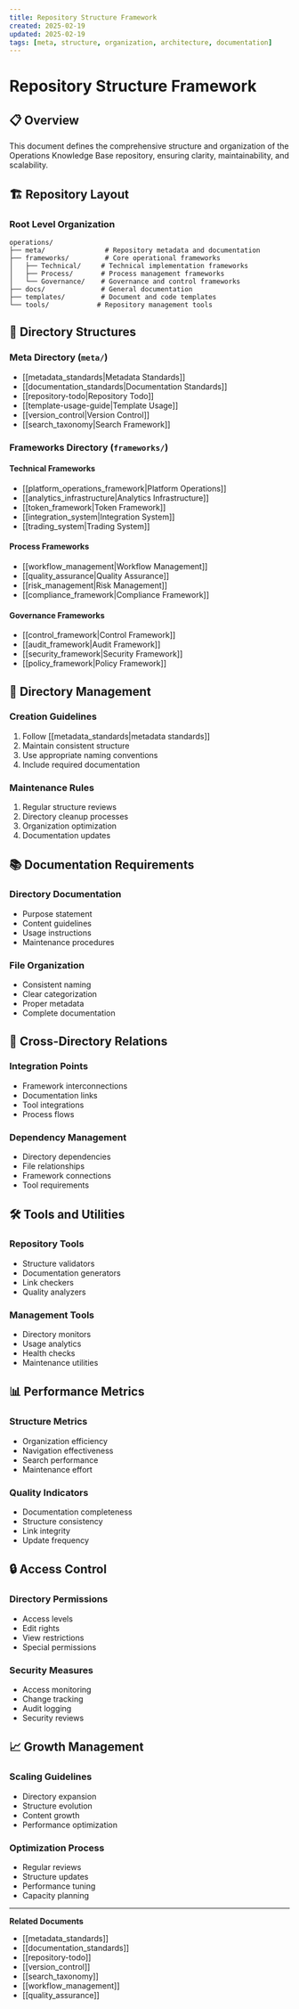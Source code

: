 ```yaml
---
title: Repository Structure Framework
created: 2025-02-19
updated: 2025-02-19
tags: [meta, structure, organization, architecture, documentation]
---
```


# Repository Structure Framework

## 📋 Overview
This document defines the comprehensive structure and organization of the Operations Knowledge Base repository, ensuring clarity, maintainability, and scalability.

## 🏗️ Repository Layout

### Root Level Organization
```
operations/
├── meta/               # Repository metadata and documentation
├── frameworks/         # Core operational frameworks
│   ├── Technical/     # Technical implementation frameworks
│   ├── Process/       # Process management frameworks
│   └── Governance/    # Governance and control frameworks
├── docs/              # General documentation
├── templates/         # Document and code templates
└── tools/            # Repository management tools
```

## 📂 Directory Structures

### Meta Directory (`meta/`)
- [[metadata_standards|Metadata Standards]]
- [[documentation_standards|Documentation Standards]]
- [[repository-todo|Repository Todo]]
- [[template-usage-guide|Template Usage]]
- [[version_control|Version Control]]
- [[search_taxonomy|Search Framework]]

### Frameworks Directory (`frameworks/`)
#### Technical Frameworks
- [[platform_operations_framework|Platform Operations]]
- [[analytics_infrastructure|Analytics Infrastructure]]
- [[token_framework|Token Framework]]
- [[integration_system|Integration System]]
- [[trading_system|Trading System]]

#### Process Frameworks
- [[workflow_management|Workflow Management]]
- [[quality_assurance|Quality Assurance]]
- [[risk_management|Risk Management]]
- [[compliance_framework|Compliance Framework]]

#### Governance Frameworks
- [[control_framework|Control Framework]]
- [[audit_framework|Audit Framework]]
- [[security_framework|Security Framework]]
- [[policy_framework|Policy Framework]]

## 🔄 Directory Management

### Creation Guidelines
1. Follow [[metadata_standards|metadata standards]]
2. Maintain consistent structure
3. Use appropriate naming conventions
4. Include required documentation

### Maintenance Rules
1. Regular structure reviews
2. Directory cleanup processes
3. Organization optimization
4. Documentation updates

## 📚 Documentation Requirements

### Directory Documentation
- Purpose statement
- Content guidelines
- Usage instructions
- Maintenance procedures

### File Organization
- Consistent naming
- Clear categorization
- Proper metadata
- Complete documentation

## 🔗 Cross-Directory Relations

### Integration Points
- Framework interconnections
- Documentation links
- Tool integrations
- Process flows

### Dependency Management
- Directory dependencies
- File relationships
- Framework connections
- Tool requirements

## 🛠️ Tools and Utilities

### Repository Tools
- Structure validators
- Documentation generators
- Link checkers
- Quality analyzers

### Management Tools
- Directory monitors
- Usage analytics
- Health checks
- Maintenance utilities

## 📊 Performance Metrics

### Structure Metrics
- Organization efficiency
- Navigation effectiveness
- Search performance
- Maintenance effort

### Quality Indicators
- Documentation completeness
- Structure consistency
- Link integrity
- Update frequency

## 🔒 Access Control

### Directory Permissions
- Access levels
- Edit rights
- View restrictions
- Special permissions

### Security Measures
- Access monitoring
- Change tracking
- Audit logging
- Security reviews

## 📈 Growth Management

### Scaling Guidelines
- Directory expansion
- Structure evolution
- Content growth
- Performance optimization

### Optimization Process
- Regular reviews
- Structure updates
- Performance tuning
- Capacity planning

---
**Related Documents**
- [[metadata_standards]]
- [[documentation_standards]]
- [[repository-todo]]
- [[version_control]]
- [[search_taxonomy]]
- [[workflow_management]]
- [[quality_assurance]] 